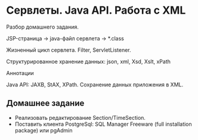 ﻿Сервлеты. Java API. Работа с XML
================================

Разбор домашнего задания.

JSP-страница -> java-файл сервлета -> *.class

Жизненный цикл сервлета. Filter, ServletListener.

Структурированное хранение данных: json, xml, Xsd, Xslt, xPath

Аннотации

Java API: JAXB, StAX, XPath. Сохранение данных приложения в XML.


Домашнее задание 
----------------
* Реализовать редактирование Section/TimeSection.
* Поставить клиента PostgreSql: SQL Manager Freeware (full installation package) или pgAdmin 